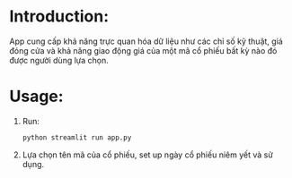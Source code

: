 # Introduction:
App cung cấp khả năng trực quan hóa dữ liệu như các chỉ số kỹ thuật, giá đóng cửa và khả năng giao động giá của một mã cổ phiếu bất kỳ nào đó được người dùng lựa chọn.
# Usage:
1. Run:
   ``` bash
   python streamlit run app.py
   ```
2. Lựa chọn tên mã của cổ phiếu, set up ngày cổ phiếu niêm yết và sử dụng.
